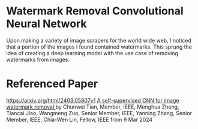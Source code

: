 # Watermark Removal Convolutional Neural Network
Upon making a variety of image scrapers for the world wide web, I noticed that a portion of the images I found contained watermarks. This sprung the idea of creating a deep learning model with the use case of removing watermarks from images.


# Referenced Paper
https://arxiv.org/html/2403.05807v1
<a href="https://arxiv.org/html/2403.05807v1" target="_blank">
        A self-supervised CNN for image watermark removal
    </a> by Chunwei Tian, Member, IEEE, Menghua Zheng, Tiancai Jiao, Wangmeng Zuo, Senior Member, IEEE, Yanning Zhang, Senior Member, IEEE, Chia-Wen Lin, Fellow, IEEE from 9 Mar 2024
